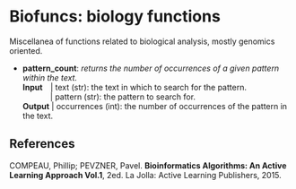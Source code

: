 # Biofuncs: biology functions 

Miscellanea of functions related to biological analysis, mostly genomics oriented.

*  <b>pattern_count</b>: <i>returns the number of occurrences of a given pattern within the text.</i>  
       <b>Input</b>&emsp;|  text (str): the text in which to search for the pattern.  
   &emsp;&emsp;&emsp;&ensp;|  pattern (str): the pattern to search for.  
       <b>Output</b>&nbsp;|  occurrences (int): the number of occurrences of the pattern in the text.

   
## References 

COMPEAU, Phillip; PEVZNER, Pavel. <b>Bioinformatics Algorithms: An Active Learning Approach Vol.1</b>, 2ed. La Jolla: Active Learning Publishers, 2015.
